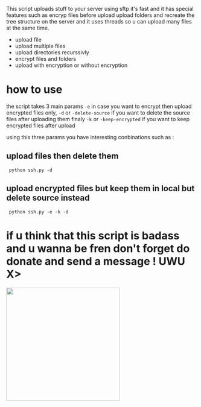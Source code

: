 This script uploads stuff to your server using sftp it's fast and it has special features such as encryp files before upload upload folders and recreate the tree structure on the server and it uses threads so u can upload many files at the same time.

 - upload file
 - upload multiple files 
 - upload directories recurssivly
 - encrypt files and folders 
 - upload with encryption or without encryption 

 # how to use 

 the script takes 3 main params `-e` in case you want to encrypt then upload encrypted files only, `-d`  or `-delete-source` if you want to delete the source files after uploading them finaly `-k` or `-keep-encrypted` if you want to keep encrypted files after upload 

 using this three params you have interesting conbinations such as :

 ## upload files then delete them
` python ssh.py -d`

## upload encrypted files but keep them in local but delete source instead
` python ssh.py -e -k -d`

 # if u think that this script is badass and u wanna be fren don't forget do donate and send a message ! UWU X>
<img src="https://isthmaroc.com/qrcode.png" data-canonical-src="https://isthmaroc.com/qrcode.png" width="300" height="300" />

